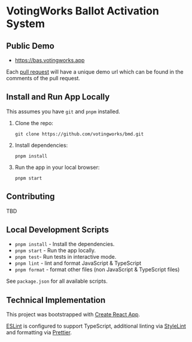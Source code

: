 # VotingWorks Ballot Activation System

## Public Demo

- <https://bas.votingworks.app>

Each [pull request](https://github.com/votingworks/bas/pulls) will have a unique
demo url which can be found in the comments of the pull request.

## Install and Run App Locally

This assumes you have `git` and `pnpm` installed.

1. Clone the repo:

   ```
   git clone https://github.com/votingworks/bmd.git
   ```

2. Install dependencies:

   ```
   pnpm install
   ```

3. Run the app in your local browser:

   ```
   pnpm start
   ```

## Contributing

TBD

## Local Development Scripts

- `pnpm install` - Install the dependencies.
- `pnpm start` - Run the app locally.
- `pnpm test`- Run tests in interactive mode.
- `pnpm lint` - lint and format JavaScript & TypeScript
- `pnpm format` - format other files (non JavaScript & TypeScript files)

See `package.json` for all available scripts.

## Technical Implementation

This project was bootstrapped with
[Create React App](https://github.com/facebook/create-react-app).

[ESLint](https://eslint.org/) is configured to support TypeScript, additional
linting via [StyleLint](https://stylelint.io/) and formatting via
[Prettier](https://prettier.io/).
